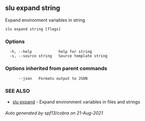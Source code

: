 ## slu expand string

Expand environment variables in string

```
slu expand string [flags]
```

### Options

```
  -h, --help            help for string
  -s, --source string   Source template string
```

### Options inherited from parent commands

```
      --json   Formatu output to JSON
```

### SEE ALSO

* [slu expand](slu_expand.md)	 - Expand environment variables in files and strings

###### Auto generated by spf13/cobra on 21-Aug-2021
